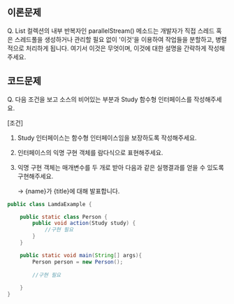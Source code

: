 ## 이론문제
Q. List 컬렉션의 내부 반복자인 parallelStream() 메소드는 개발자가 직접 스레드 혹은 스레드풀을 생성하거나 관리할 필요 없이 '이것'을 이용하여 작업들을 분할하고, 병렬적으로 처리하게 됩니다.
여기서 이것은 무엇이며, 이것에 대한 설명을 간략하게 작성해주세요.


## 코드문제
Q. 다음 조건을 보고 소스의 비어있는 부분과 Study 함수형 인터페이스를 작성해주세요.
    
[조건]
1. Study 인터페이스는 함수형 인터페이스임을 보장하도록 작성해주세요.
2. 인터페이스의 익명 구현 객체를 람다식으로 표현해주세요.
3. 익명 구현 객체는 매개변수를 두 개로 받아 다음과 같은 실행결과를 얻을 수 있도록 구현해주세요.

   -> {name}가 {title}에 대해 발표합니다.

```java 
public class LamdaExample {

    public static class Person {
        public void action(Study study) {
            //구현 필요
        }
    }

    public static void main(String[] args){
        Person person = new Person();
           
        //구현 필요
        
    }
} 
```

